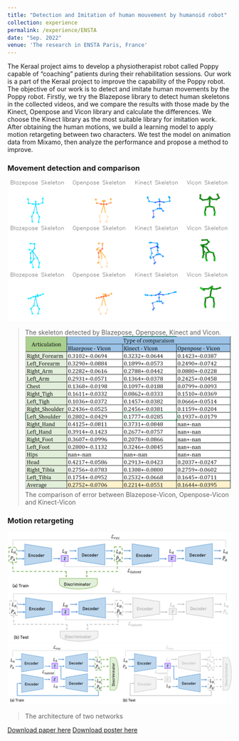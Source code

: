 ```yaml
---
title: "Detection and Imitation of human mouvement by humanoid robot"
collection: experience
permalink: /experience/ENSTA
date: "Sep. 2022"
venue: 'The research in ENSTA Paris, France'
---
```


The Keraal project aims to develop a physiotherapist robot called Poppy capable of “coaching” patients during their rehabilitation sessions. Our work is a part of the Keraal project to improve the capability of the Poppy robot. The objective of our work is to detect and imitate human movements by the Poppy robot. Firstly, we try the Blazepose library to detect human skeletons in the collected videos, and we compare the results with those made by the Kinect, Openpose and Vicon library and calculate the differences. We choose the Kinect library as the most suitable library for imitation work. After obtaining the human motions, we build a learning model to apply motion retargeting between two characters. We test the model on animation data from Mixamo, then analyze the performance and propose a method to improve. 


### Movement detection and comparison
![](../images/skeleton.png)
> The skeleton detected by Blazepose, Openpose, Kinect and Vicon.
![](../images/comparison.png)
> The comparison of error between Blazepose-Vicon, Openpose-Vicon and Kinect-Vicon 

### Motion retargeting
![](../images/cycle-en.png)
![](../images/ende-en.png)
> The architecture of two networks

[Download paper here](http://GuoyuloveSunshine.github.io/files/PRe.pdf)
[Download poster here](http://GuoyuloveSunshine.github.io/files/Poster.pdf)
